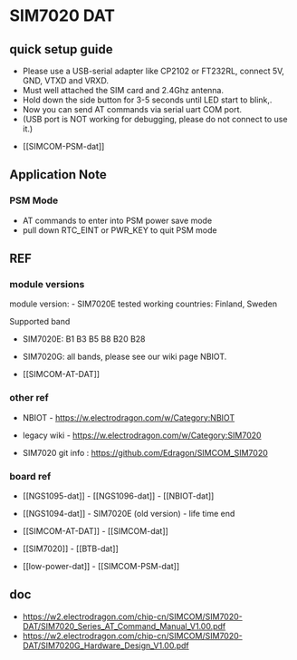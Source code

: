 
# SIM7020 DAT


## quick setup guide 

* Please use a USB-serial adapter like CP2102 or FT232RL, connect 5V, GND, VTXD and VRXD.
* Must well attached the SIM card and 2.4Ghz antenna.
* Hold down the side button for 3-5 seconds until LED start to blink,.
* Now you can send AT commands via serial uart COM port.
* (USB port is NOT working for debugging, please do not connect to use it.)



- [[SIMCOM-PSM-dat]]



## Application Note 

### PSM Mode 

- AT commands to enter into PSM power save mode 
- pull down RTC_EINT or PWR_KEY to quit PSM mode 



## REF

### module versions 
module version: - SIM7020E tested working countries: Finland, Sweden

Supported band
- SIM7020E: B1 B3 B5 B8 B20 B28
- SIM7020G: all bands, please see our wiki page NBIOT.


- [[SIMCOM-AT-DAT]]


### other ref 
- NBIOT - https://w.electrodragon.com/w/Category:NBIOT
- legacy wiki - https://w.electrodragon.com/w/Category:SIM7020


- SIM7020 git info : https://github.com/Edragon/SIMCOM_SIM7020





### board ref 


- [[NGS1095-dat]] - [[NGS1096-dat]] - [[NBIOT-dat]]

- [[NGS1094-dat]] - SIM7020E (old version) - life time end 

- [[SIMCOM-AT-DAT]] - [[SIMCOM-dat]]

- [[SIM7020]] - [[BTB-dat]]

- [[low-power-dat]] - [[SIMCOM-PSM-dat]]

## doc

- https://w2.electrodragon.com/chip-cn/SIMCOM/SIM7020-DAT/SIM7020_Series_AT_Command_Manual_V1.00.pdf
- https://w2.electrodragon.com/chip-cn/SIMCOM/SIM7020-DAT/SIM7020G_Hardware_Design_V1.00.pdf